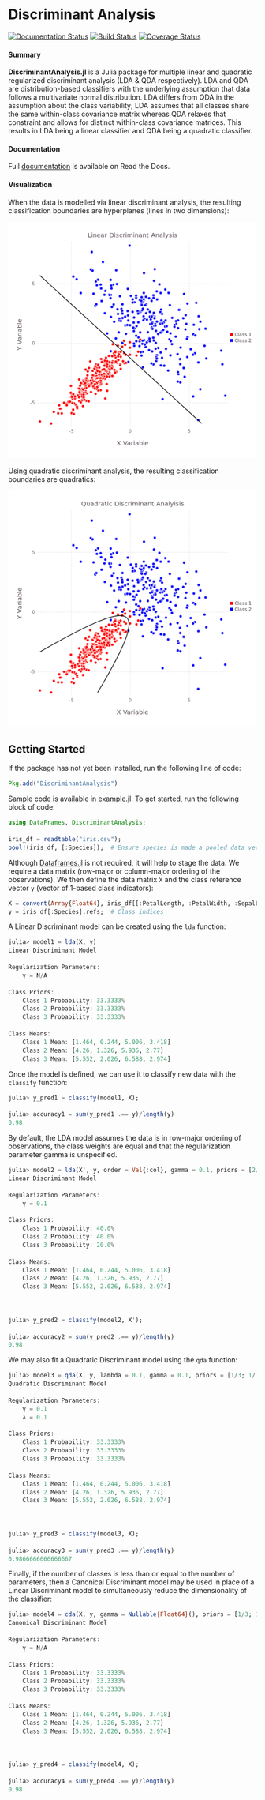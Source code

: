 # Discriminant Analysis

[![Documentation Status](https://readthedocs.org/projects/discriminantanalysis/badge/?version=latest)](http://discriminantanalysis.readthedocs.org/en/latest/?badge=latest)
[![Build Status](https://travis-ci.org/trthatcher/DiscriminantAnalysis.jl.svg?branch=master)](https://travis-ci.org/trthatcher/DiscriminantAnalysis.jl)
[![Coverage Status](https://coveralls.io/repos/trthatcher/DiscriminantAnalysis.jl/badge.svg?branch=master&service=github)](https://coveralls.io/github/trthatcher/DiscriminantAnalysis.jl?branch=master)

#### Summary

**DiscriminantAnalysis.jl** is a Julia package for multiple linear and quadratic 
regularized discriminant analysis (LDA & QDA respectively). LDA and QDA are
distribution-based classifiers with the underlying assumption that data follows
a multivariate normal distribution. LDA differs from QDA in the assumption about 
the class variability; LDA assumes that all classes share the same within-class 
covariance matrix whereas QDA relaxes that constraint and allows for distinct 
within-class covariance matrices. This results in LDA being a linear classifier
and QDA being a quadratic classifier.

#### Documentation

Full [documentation](http://discriminantanalysis.readthedocs.org/en/latest/) is
available on Read the Docs.

#### Visualization

When the data is modelled via linear discriminant analysis, the resulting
classification boundaries are hyperplanes (lines in two dimensions):

<p align="center"><img alt="Linear Discriminant Analysis" src="doc/visualization/lda.png"  /></p>

Using quadratic discriminant analysis, the resulting classification boundaries
are quadratics:

<p align="center"><img alt="Quadratic Discriminant Analysis" src="doc/visualization/qda.png"  /></p>


## Getting Started

If the package has not yet been installed, run the following line of code:

```julia
Pkg.add("DiscriminantAnalysis")
```

Sample code is available in [example.jl](example/example.jl). To get started,
run the following block of code:

```julia
using DataFrames, DiscriminantAnalysis;

iris_df = readtable("iris.csv");
pool!(iris_df, [:Species]);  # Ensure species is made a pooled data vector
```

Although [Dataframes.jl](https://github.com/JuliaStats/DataFrames.jl) is not
required, it will help to stage the data. We require a data matrix (row-major 
or column-major ordering of the observations). We then define the data matrix
``X`` and the class reference vector ``y`` (vector of 1-based class indicators):

```julia
X = convert(Array{Float64}, iris_df[[:PetalLength, :PetalWidth, :SepalLength, :SepalWidth]]);
y = iris_df[:Species].refs;  # Class indices
```

A Linear Discriminant model can be created using the ``lda`` function:

```julia
julia> model1 = lda(X, y)
Linear Discriminant Model

Regularization Parameters:
    γ = N/A

Class Priors:
    Class 1 Probability: 33.3333%
    Class 2 Probability: 33.3333%
    Class 3 Probability: 33.3333%

Class Means:
    Class 1 Mean: [1.464, 0.244, 5.006, 3.418]
    Class 2 Mean: [4.26, 1.326, 5.936, 2.77]
    Class 3 Mean: [5.552, 2.026, 6.588, 2.974]
```

Once the model is defined, we can use it to classify new data with the
``classify`` function:

```julia
julia> y_pred1 = classify(model1, X);

julia> accuracy1 = sum(y_pred1 .== y)/length(y)
0.98
```

By default, the LDA model assumes the data is in row-major ordering of
observations, the class weights are equal and that the regularization parameter
gamma is unspecified. 

```julia
julia> model2 = lda(X', y, order = Val{:col}, gamma = 0.1, priors = [2/5; 2/5; 1/5])
Linear Discriminant Model

Regularization Parameters:
    γ = 0.1

Class Priors:
    Class 1 Probability: 40.0%
    Class 2 Probability: 40.0%
    Class 3 Probability: 20.0%

Class Means:
    Class 1 Mean: [1.464, 0.244, 5.006, 3.418]
    Class 2 Mean: [4.26, 1.326, 5.936, 2.77]
    Class 3 Mean: [5.552, 2.026, 6.588, 2.974]



julia> y_pred2 = classify(model2, X');

julia> accuracy2 = sum(y_pred2 .== y)/length(y)
0.98
```

We may also fit a Quadratic Discriminant model using the ``qda`` function:

```julia
julia> model3 = qda(X, y, lambda = 0.1, gamma = 0.1, priors = [1/3; 1/3; 1/3])
Quadratic Discriminant Model

Regularization Parameters:
    γ = 0.1
    λ = 0.1

Class Priors:
    Class 1 Probability: 33.3333%
    Class 2 Probability: 33.3333%
    Class 3 Probability: 33.3333%

Class Means:
    Class 1 Mean: [1.464, 0.244, 5.006, 3.418]
    Class 2 Mean: [4.26, 1.326, 5.936, 2.77]
    Class 3 Mean: [5.552, 2.026, 6.588, 2.974]



julia> y_pred3 = classify(model3, X);

julia> accuracy3 = sum(y_pred3 .== y)/length(y)
0.9866666666666667
```

Finally, if the number of classes is less than or equal to the number of
parameters, then a Canonical Discriminant model may be used in place of a Linear
Discriminant model to simultaneously reduce the dimensionality of the
classifier:

```julia
julia> model4 = cda(X, y, gamma = Nullable{Float64}(), priors = [1/3; 1/3; 1/3])
Canonical Discriminant Model

Regularization Parameters:
    γ = N/A

Class Priors:
    Class 1 Probability: 33.3333%
    Class 2 Probability: 33.3333%
    Class 3 Probability: 33.3333%

Class Means:
    Class 1 Mean: [1.464, 0.244, 5.006, 3.418]
    Class 2 Mean: [4.26, 1.326, 5.936, 2.77]
    Class 3 Mean: [5.552, 2.026, 6.588, 2.974]



julia> y_pred4 = classify(model4, X);

julia> accuracy4 = sum(y_pred4 .== y)/length(y)
0.98
```
